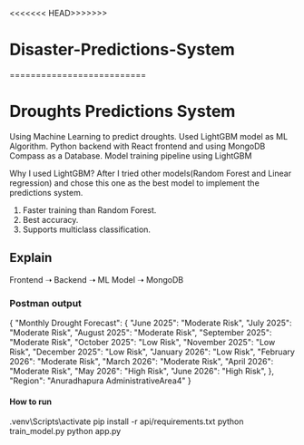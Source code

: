 <<<<<<< HEAD>>>>>>>
# Disaster-Predictions-System
==========================
# Droughts Predictions System
Using Machine Learning to predict droughts. Used LightGBM model as ML Algorithm. Python backend with React frontend and using MongoDB Compass as a Database. Model training pipeline using LightGBM

Why I used LightGBM?
After I tried other models(Random Forest and Linear regression) and chose this one as the best model to implement the predictions system.
1. Faster training than Random Forest.
2. Best accuracy.
3. Supports multiclass classification.

## Explain
Frontend ➝ Backend ➝ ML Model ➝ MongoDB 

### Postman output
{
    "Monthly Drought Forecast": {
        "June 2025": "Moderate Risk",
        "July 2025": "Moderate Risk",
        "August 2025": "Moderate Risk",
        "September 2025": "Moderate Risk",
        "October 2025": "Low Risk",
        "November 2025": "Low Risk",
        "December 2025": "Low Risk",
        "January 2026": "Low Risk",
        "February 2026": "Moderate Risk",
        "March 2026": "Moderate Risk",
        "April 2026": "Moderate Risk",
        "May 2026": "High Risk",
        "June 2026": "High Risk",
    },
    "Region": "Anuradhapura AdministrativeArea4"
}


#### How to run 
.venv\Scripts\activate
pip install -r api/requirements.txt
python train_model.py
python app.py
